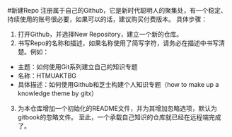 #新建Repo
注册属于自己的Github，它是新时代聪明人的聚集处，有一个稳定、持续使用的账号很必要，如果可以的话，建议购买付费版本。
具体步骤：
1. 打开Github，并选择New Repository，建立一个新的仓库。
2. 书写Repo的名称和描述，如果名称使用了简写字符，请务必在描述中书写清楚。例如：
- 主题：如何使用Git系列建立自己的知识专题
- 名称：HTMUAKTBG
- 具体描述：如何使用Github和芝士构建个人知识专题（how to make up a knowledge theme by gitx）
3. 为本仓库增加一个初始化的README文件，并为其增加忽略选项，默认为gitbook的忽略文件。
至此，一个承载自己知识的仓库就已经在远程端完成了。